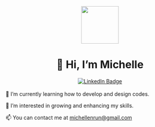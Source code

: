 <div id="header" align="center">
  <img src="https://media4.giphy.com/media/jz7nZTW5oEBZAAZ4ge/giphy.gif?cid=ecf05e47f0w7gzxo7yaj8kh3nefnqlk0od17siygvfhza4qj&rid=giphy.gif&ct=s" width="100">
  </div>
  <h1 align="center">👋 Hi, I’m Michelle</h1>
  <div id="badges" align="center">
  <a href="https://www.linkedin.com/in/michellerun/">
    <img src="https://img.shields.io/badge/LinkedIn-blue?style=for-the-badge&logo=linkedin&logoColor=white" alt="LinkedIn Badge"/>
  </a>
  </div>
  <br>
<body>
 🌱 I’m currently learning how to develop and design codes.

 👀 I’m interested in growing and enhancing my skills.

 📫 You can contact me at michellenrun@gmail.com
</body>
<!---
michellerun/michellerun is a ✨ special ✨ repository because its `README.md` (this file) appears on your GitHub profile.
You can click the Preview link to take a look at your changes.
--->
